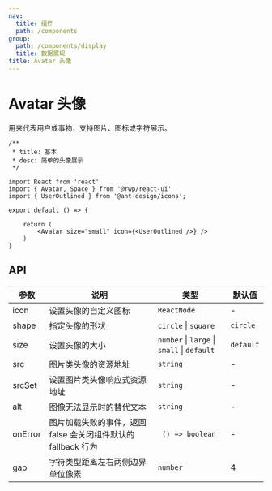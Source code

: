 ```yaml
---
nav:
  title: 组件
  path: /components
group:
  path: /components/display
  title: 数据展现
title: Avatar 头像
---
```


# Avatar 头像

用来代表用户或事物，支持图片、图标或字符展示。

```tsx
/** 
 * title: 基本  
 * desc: 简单的头像展示
 */

import React from 'react'
import { Avatar, Space } from '@rwp/react-ui'
import { UserOutlined } from '@ant-design/icons';

export default () => {

    return (
        <Avatar size="small" icon={<UserOutlined />} />
    )
}
```

## API


| 参数 | 说明 | 类型 | 默认值 |
| --- | --- | --- | --- |
|icon  |设置头像的自定义图标|`ReactNode` |-
|shape |指定头像的形状|`circle` \| `square`| `circle`
|size  |设置头像的大小|`number` \| `large` \| `small` \| `default` | `default`
|src   |图片类头像的资源地址| `string` | 	-
|srcSet|设置图片类头像响应式资源地址| `string` | 	-
|alt   |图像无法显示时的替代文本| `string` | 	-
|onError|图片加载失败的事件，返回 false 会关闭组件默认的 fallback 行为|` () => boolean` | 	-
|gap|	字符类型距离左右两侧边界单位像素 | `number`	| 4